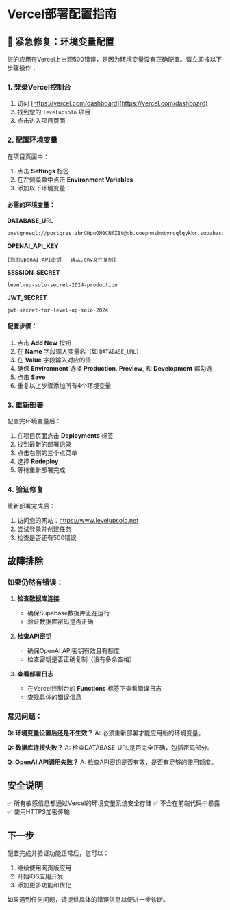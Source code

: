# Vercel部署配置指南

## 🚨 紧急修复：环境变量配置

您的应用在Vercel上出现500错误，是因为环境变量没有正确配置。请立即按以下步骤操作：

### 1. 登录Vercel控制台

1. 访问 [https://vercel.com/dashboard](https://vercel.com/dashboard)
2. 找到您的 `levelupsolo` 项目
3. 点击进入项目页面

### 2. 配置环境变量

在项目页面中：

1. 点击 **Settings** 标签
2. 在左侧菜单中点击 **Environment Variables**
3. 添加以下环境变量：

#### 必需的环境变量：

**DATABASE_URL**
```
postgresql://postgres:zbrGHpuON0CNfZBt@db.ooepnnsbmtyrcqlqykkr.supabase.co:5432/postgres
```

**OPENAI_API_KEY**
```
[您的OpenAI API密钥 - 请从.env文件复制]
```

**SESSION_SECRET**
```
level-up-solo-secret-2024-production
```

**JWT_SECRET**
```
jwt-secret-for-level-up-solo-2024
```

#### 配置步骤：

1. 点击 **Add New** 按钮
2. 在 **Name** 字段输入变量名（如 `DATABASE_URL`）
3. 在 **Value** 字段输入对应的值
4. 确保 **Environment** 选择 **Production**, **Preview**, 和 **Development** 都勾选
5. 点击 **Save**
6. 重复以上步骤添加所有4个环境变量

### 3. 重新部署

配置完环境变量后：

1. 在项目页面点击 **Deployments** 标签
2. 找到最新的部署记录
3. 点击右侧的三个点菜单
4. 选择 **Redeploy**
5. 等待重新部署完成

### 4. 验证修复

重新部署完成后：

1. 访问您的网站：https://www.levelupsolo.net
2. 尝试登录并创建任务
3. 检查是否还有500错误

## 故障排除

### 如果仍然有错误：

1. **检查数据库连接**
   - 确保Supabase数据库正在运行
   - 验证数据库密码是否正确

2. **检查API密钥**
   - 确保OpenAI API密钥有效且有额度
   - 检查密钥是否正确复制（没有多余空格）

3. **查看部署日志**
   - 在Vercel控制台的 **Functions** 标签下查看错误日志
   - 查找具体的错误信息

### 常见问题：

**Q: 环境变量设置后还是不生效？**
A: 必须重新部署才能应用新的环境变量。

**Q: 数据库连接失败？**
A: 检查DATABASE_URL是否完全正确，包括密码部分。

**Q: OpenAI API调用失败？**
A: 检查API密钥是否有效，是否有足够的使用额度。

## 安全说明

✅ 所有敏感信息都通过Vercel的环境变量系统安全存储
✅ 不会在前端代码中暴露
✅ 使用HTTPS加密传输

## 下一步

配置完成并验证功能正常后，您可以：

1. 继续使用网页版应用
2. 开始iOS应用开发
3. 添加更多功能和优化

如果遇到任何问题，请提供具体的错误信息以便进一步诊断。